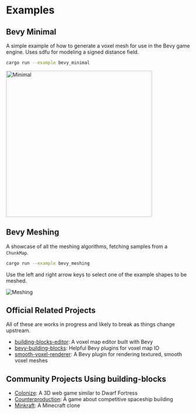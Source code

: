 # Examples

## Bevy Minimal

A simple example of how to generate a voxel mesh for use in the Bevy game engine.
Uses sdfu for modeling a signed distance field.

```sh
cargo run --example bevy_minimal
```

<img src="https://i.imgur.com/pnTRdO4.png" alt="Minimal" width="400" height="400">

## Bevy Meshing

A showcase of all the meshing algorithms, fetching samples from a `ChunkMap`.

```sh
cargo run --example bevy_meshing
```

Use the left and right arrow keys to select one of the example shapes to be meshed.

![Meshing](https://i.imgur.com/IZwfRHc.gif)

## Official Related Projects

All of these are works in progress and likely to break as things change upstream.

- [building-blocks-editor](https://github.com/bonsairobo/building-blocks-editor): A voxel map editor built with Bevy
- [bevy-building-blocks](https://github.com/bonsairobo/bevy-building-blocks): Helpful Bevy plugins for voxel map IO
- [smooth-voxel-renderer](https://github.com/bonsairobo/smooth-voxel-renderer): A Bevy plugin for rendering textured, smooth voxel meshes

## Community Projects Using building-blocks

- [Colonize](https://github.com/indiv0/colonize): A 3D web game similar to Dwarf Fortress
- [Counterproduction](https://github.com/Counterproduction-game/Counterproduction): A game about competitive spaceship building
- [Minkraft](https://github.com/superdump/minkraft): A Minecraft clone
